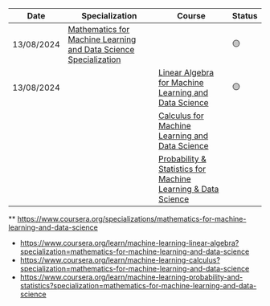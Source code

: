 | Date       | Specialization                                                                                                                                                 | Course                                                                                             | Status |
| ---------- | -------------------------------------------------------------------------------------------------------------------------------------------------------------- | -------------------------------------------------------------------------------------------------- | ------ |
| 13/08/2024 | [Mathematics for Machine Learning and Data Science Specialization](https://www.coursera.org/specializations/mathematics-for-machine-learning-and-data-science) |                                                                                                    | 🟡     |
| 13/08/2024 |                                                                                                                                                                | [Linear Algebra for Machine Learning and Data Science](./Linear_Algebra/README.md)                 | 🟡     |
|            |                                                                                                                                                                | [Calculus for Machine Learning and Data Science ](./Calculus/README.md)                            |        |
|            |                                                                                                                                                                | [Probability & Statistics for Machine Learning & Data Science](./Probability_Statistics/README.md) |        |

\*\* https://www.coursera.org/specializations/mathematics-for-machine-learning-and-data-science

- https://www.coursera.org/learn/machine-learning-linear-algebra?specialization=mathematics-for-machine-learning-and-data-science
- https://www.coursera.org/learn/machine-learning-calculus?specialization=mathematics-for-machine-learning-and-data-science
- https://www.coursera.org/learn/machine-learning-probability-and-statistics?specialization=mathematics-for-machine-learning-and-data-science
